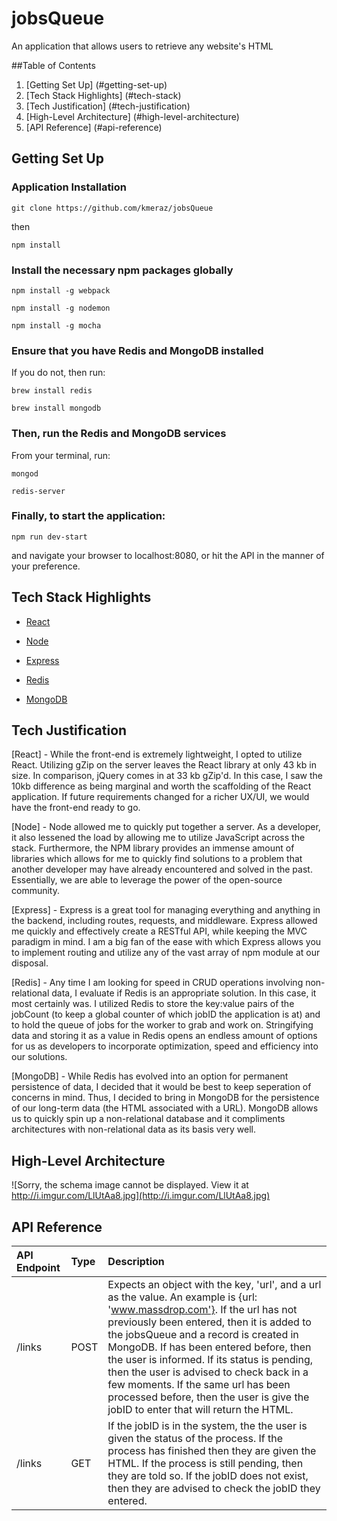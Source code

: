 # jobsQueue

An application that allows users to retrieve any website's HTML

##Table of Contents
1. [Getting Set Up] (#getting-set-up)
2. [Tech Stack Highlights] (#tech-stack)
3. [Tech Justification] (#tech-justification)
4. [High-Level Architecture] (#high-level-architecture)
5. [API Reference] (#api-reference)


## Getting Set Up

### Application Installation

`git clone https://github.com/kmeraz/jobsQueue`

then

`npm install`

### Install the necessary npm packages globally

`npm install -g webpack`

`npm install -g nodemon`

`npm install -g mocha`

### Ensure that you have Redis and MongoDB installed

If you do not, then run:

`brew install redis`

`brew install mongodb`

### Then, run the Redis and MongoDB services

From your terminal, run:

`mongod`

`redis-server`

### Finally, to start the application:

`npm run dev-start`

and navigate your browser to localhost:8080, or hit the API in the manner of your preference.

## Tech Stack Highlights

- [React](https://facebook.github.io/react/)

- [Node](https://nodejs.org/en/)

- [Express](http://expressjs.com/)

- [Redis](http://redis.io/)

- [MongoDB](https://www.mongodb.com/)


## Tech Justification

[React] - While the front-end is extremely lightweight, I opted to utilize React. Utilizing gZip on the server leaves the React library at only 43 kb in size. In comparison, jQuery comes in at 33 kb gZip'd. In this case, I saw the 10kb difference as being marginal and worth the scaffolding of the React application. If future requirements changed for a richer UX/UI, we would have the front-end ready to go.

[Node] - Node allowed me to quickly put together a server. As a developer, it also lessened the load by allowing me to utilize JavaScript across the stack. Furthermore, the NPM library provides an immense amount of libraries which allows for me to quickly find solutions to a problem that another developer may have already encountered and solved in the past. Essentially, we are able to leverage the power of the open-source community.

[Express] - Express is a great tool for managing everything and anything in the backend, including routes, requests, and middleware. Express allowed me quickly and effectively create a RESTful API, while keeping the MVC paradigm in mind. I am a big fan of the ease with which Express allows you to implement routing and utilize any of the vast array of npm module at our disposal.

[Redis] - Any time I am looking for speed in CRUD operations involving non-relational data, I evaluate if Redis is an appropriate solution. In this case, it most certainly was. I utilized Redis to store the key:value pairs of the jobCount (to keep a global counter of which jobID the application is at) and to hold the queue of jobs for the worker to grab and work on. Stringifying data and storing it as a value in Redis opens an endless amount of options for us as developers to incorporate optimization, speed and efficiency into our solutions.

[MongoDB] - While Redis has evolved into an option for permanent persistence of data, I decided that it would be best to keep seperation of concerns in mind. Thus, I decided to bring in MongoDB for the persistence of our long-term data (the HTML associated with a URL). MongoDB allows us to quickly spin up a non-relational database and it compliments architectures with non-relational data as its basis very well.

## High-Level Architecture
![Sorry, the schema image cannot be displayed. View it at http://i.imgur.com/LlUtAa8.jpg](http://i.imgur.com/LlUtAa8.jpg)

## API Reference
| API Endpoint        | Type        | Description
| :------------- |:-------- |:-------- 
| /links      | POST | Expects an object with the key, 'url', and a url as the value. An example is {url: 'www.massdrop.com'}. If the url has not previously been entered, then it is added to the jobsQueue and a record is created in MongoDB. If has been entered before, then the user is informed. If its status is pending, then the user is advised to check back in a few moments. If the same url has been processed before, then the user is give the jobID to enter that will return the HTML. |
| /links | GET | If the jobID is in the system, the the user is given the status of the process. If the process has finished then they are given the HTML. If the process is still pending, then they are told so. If the jobID does not exist, then they are advised to check the jobID they entered. | 






